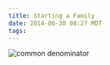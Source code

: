 ```yaml
---
title: Starting a Family
date: 2014-06-30 08:27 MDT
tags:
---
```


<img src="/images/staring-a-family_manvsmagic.png" alt="common denominator" />
